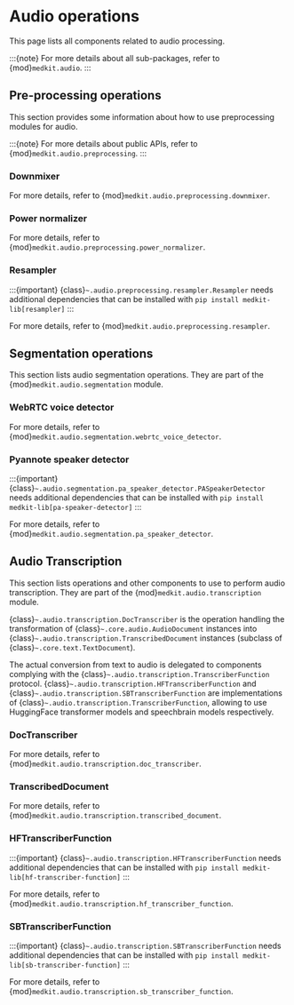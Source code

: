 # Audio operations

This page lists all components related to audio processing.

:::{note}
For more details about all sub-packages, refer to
{mod}`medkit.audio`.
:::

## Pre-processing operations

This section provides some information about how to use preprocessing modules
for audio.

:::{note}
For more details about public APIs, refer to {mod}`medkit.audio.preprocessing`.
:::

### Downmixer

For more details, refer to {mod}`medkit.audio.preprocessing.downmixer`.

### Power normalizer

For more details, refer to {mod}`medkit.audio.preprocessing.power_normalizer`.

### Resampler

:::{important}
{class}`~.audio.preprocessing.resampler.Resampler` needs additional dependencies
that can be installed with `pip install medkit-lib[resampler]`
:::

For more details, refer to {mod}`medkit.audio.preprocessing.resampler`.

## Segmentation operations

This section lists audio segmentation operations. They are part of the
{mod}`medkit.audio.segmentation` module.


### WebRTC voice detector

For more details, refer to
{mod}`medkit.audio.segmentation.webrtc_voice_detector`.

### Pyannote speaker detector

:::{important}
{class}`~.audio.segmentation.pa_speaker_detector.PASpeakerDetector` needs
additional dependencies that can be installed with `pip install
medkit-lib[pa-speaker-detector]`
:::

For more details, refer to {mod}`medkit.audio.segmentation.pa_speaker_detector`.

## Audio Transcription

This section lists operations and other components to use to perform audio
transcription.
They are part of the {mod}`medkit.audio.transcription` module.

{class}`~.audio.transcription.DocTranscriber` is the operation handling the
transformation of {class}`~.core.audio.AudioDocument` instances into
{class}`~.audio.transcription.TranscribedDocument` instances (subclass of
{class}`~.core.text.TextDocument`).

The actual conversion from text to audio is delegated to components complying
with the {class}`~.audio.transcription.TranscriberFunction` protocol.
{class}`~.audio.transcription.HFTranscriberFunction` and
{class}`~.audio.transcription.SBTranscriberFunction` are implementations of
{class}`~.audio.transcription.TranscriberFunction`, allowing to use HuggingFace
transformer models and speechbrain models respectively.

### DocTranscriber

For more details, refer to {mod}`medkit.audio.transcription.doc_transcriber`.

### TranscribedDocument

For more details, refer to {mod}`medkit.audio.transcription.transcribed_document`.

### HFTranscriberFunction

:::{important}
{class}`~.audio.transcription.HFTranscriberFunction` needs additional
dependencies that can be installed with 
`pip install medkit-lib[hf-transcriber-function]`
:::

For more details, refer to
{mod}`medkit.audio.transcription.hf_transcriber_function`.

### SBTranscriberFunction

:::{important}
{class}`~.audio.transcription.SBTranscriberFunction` needs additional
dependencies that can be installed with
`pip install medkit-lib[sb-transcriber-function]`
:::

For more details, refer to
{mod}`medkit.audio.transcription.sb_transcriber_function`.
